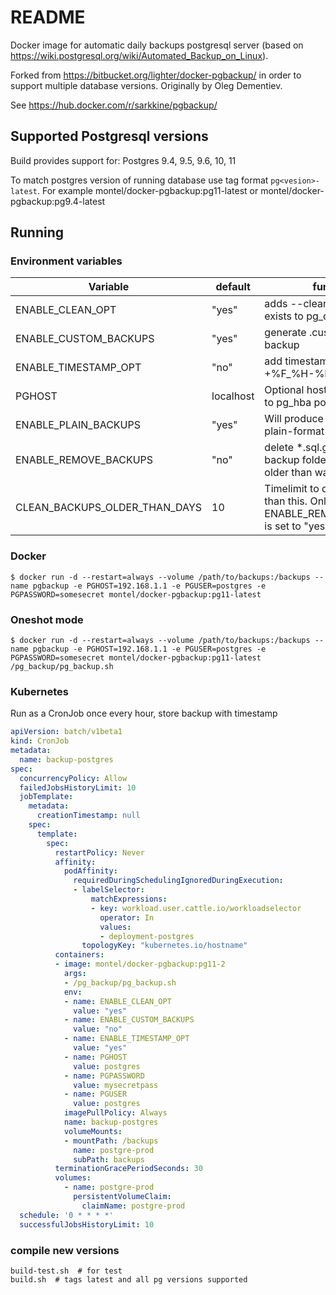 # README #

Docker image for automatic daily backups postgresql server (based on https://wiki.postgresql.org/wiki/Automated_Backup_on_Linux).

Forked from https://bitbucket.org/lighter/docker-pgbackup/ in order to support multiple database versions. Originally by Oleg Dementiev.

See https://hub.docker.com/r/sarkkine/pgbackup/

## Supported Postgresql versions ###
Build provides support for:
Postgres 9.4, 9.5, 9.6, 10, 11

To match postgres version of running database use tag format ```pg<vesion>-latest```. For example 
montel/docker-pgbackup:pg11-latest or montel/docker-pgbackup:pg9.4-latest


## Running ##
### Environment variables ###

|  Variable             | default | function
|-----------------------|---------|---------
| ENABLE_CLEAN_OPT      |  "yes"  | adds --clean and --if-exists to pg_dump commnad
| ENABLE_CUSTOM_BACKUPS |  "yes"  | generate .custom format backup
| ENABLE_TIMESTAMP_OPT  |  "no"   | add timestamp of $(date +%F_%H-%M-%S) to file 
| PGHOST                |localhost| Optional hostname to adhere to pg_hba policies.
| ENABLE_PLAIN_BACKUPS  | "yes"   | Will produce a gzipped plain-format backup
| ENABLE_REMOVE_BACKUPS  | "no"    | delete *.sql.gz files in backup folder witch are older than wanted days
| CLEAN_BACKUPS_OLDER_THAN_DAYS | 10 | Timelimit to delete files older than this. Only works if ENABLE_REMOVE_BACKUPS is set to "yes".
 
### Docker ###
```console
$ docker run -d --restart=always --volume /path/to/backups:/backups --name pgbackup -e PGHOST=192.168.1.1 -e PGUSER=postgres -e PGPASSWORD=somesecret montel/docker-pgbackup:pg11-latest
```

### Oneshot mode ###
```console
$ docker run -d --restart=always --volume /path/to/backups:/backups --name pgbackup -e PGHOST=192.168.1.1 -e PGUSER=postgres -e PGPASSWORD=somesecret montel/docker-pgbackup:pg11-latest /pg_backup/pg_backup.sh
```

### Kubernetes ###
Run as a CronJob once every hour, store backup with timestamp 
```yaml
apiVersion: batch/v1beta1
kind: CronJob
metadata:
  name: backup-postgres
spec:
  concurrencyPolicy: Allow
  failedJobsHistoryLimit: 10
  jobTemplate:
    metadata:
      creationTimestamp: null
    spec:
      template:
        spec:
          restartPolicy: Never
          affinity:
            podAffinity:
              requiredDuringSchedulingIgnoredDuringExecution:
              - labelSelector:
                  matchExpressions:
                  - key: workload.user.cattle.io/workloadselector
                    operator: In
                    values:
                    - deployment-postgres
                topologyKey: "kubernetes.io/hostname"
          containers:
          - image: montel/docker-pgbackup:pg11-2
            args:
            - /pg_backup/pg_backup.sh
            env:
            - name: ENABLE_CLEAN_OPT
              value: "yes"
            - name: ENABLE_CUSTOM_BACKUPS
              value: "no"
            - name: ENABLE_TIMESTAMP_OPT
              value: "yes"
            - name: PGHOST
              value: postgres
            - name: PGPASSWORD
              value: mysecretpass
            - name: PGUSER
              value: postgres
            imagePullPolicy: Always
            name: backup-postgres
            volumeMounts:
            - mountPath: /backups
              name: postgre-prod
              subPath: backups
          terminationGracePeriodSeconds: 30
          volumes:
            - name: postgre-prod
              persistentVolumeClaim:
                claimName: postgre-prod
  schedule: '0 * * * *'
  successfulJobsHistoryLimit: 10
```

### compile new versions ###
```console
build-test.sh  # for test
build.sh  # tags latest and all pg versions supported
```

